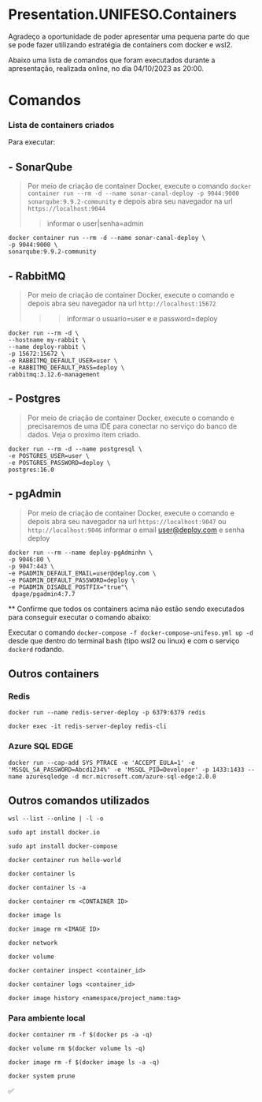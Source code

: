 # Presentation.UNIFESO.Containers

Agradeço a oportunidade de poder apresentar uma pequena parte do que se pode fazer utilizando estratégia de containers com docker e wsl2.

Abaixo uma lista de comandos que foram executados durante a apresentação, realizada online, no dia 04/10/2023 as 20:00.

# Comandos

### Lista de containers criados

Para executar:
## - SonarQube 
> Por meio de criação de container Docker, execute o comando
````docker container run --rm -d --name sonar-canal-deploy -p 9044:9000 sonarqube:9.9.2-community````
e depois abra seu navegador na url ````https://localhost:9044````
> > informar o user|senha=admin
````
docker container run --rm -d --name sonar-canal-deploy \
-p 9044:9000 \
sonarqube:9.9.2-community
````
## - RabbitMQ
> Por meio de criação de container Docker, execute o comando
e depois abra seu navegador na url ````http://localhost:15672````
> > > informar o usuario=user e e password=deploy
````
docker run --rm -d \
--hostname my-rabbit \
--name deploy-rabbit \
-p 15672:15672 \
-e RABBITMQ_DEFAULT_USER=user \
-e RABBITMQ_DEFAULT_PASS=deploy \
rabbitmq:3.12.6-management
````
## - Postgres 
> Por meio de criação de container Docker, execute o comando
e precisaremos de uma IDE para conectar no serviço do banco de dados.
> Veja o proximo item criado.
````
docker run --rm -d --name postgresql \
-e POSTGRES_USER=user \
-e POSTGRES_PASSWORD=deploy \
postgres:16.0

````
## - pgAdmin
> Por meio de criação de container Docker, execute o comando
e depois abra seu navegador na url ````https://localhost:9047```` ou ````http://localhost:9046````
> informar o email user@deploy.com e senha deploy
````
docker run --rm --name deploy-pgAdminhn \
-p 9046:80 \
-p 9047:443 \
-e PGADMIN_DEFAULT_EMAIL=user@deploy.com \
-e PGADMIN_DEFAULT_PASSWORD=deploy \
-e PGADMIN_DISABLE_POSTFIX="true"\
 dpage/pgadmin4:7.7
````
** Confirme que todos os containers acima não estão sendo executados para conseguir executar o comando abaixo:


Executar o comando ````docker-compose -f docker-compose-unifeso.yml up -d```` desde que dentro do terminal bash (tipo wsl2 ou linux) e com o serviço ````dockerd```` rodando.

## Outros containers
### Redis

````docker run --name redis-server-deploy -p 6379:6379 redis````

````docker exec -it redis-server-deploy redis-cli````

### Azure SQL EDGE
````docker run --cap-add SYS_PTRACE -e 'ACCEPT_EULA=1' -e 'MSSQL_SA_PASSWORD=Abcd1234%' -e 'MSSQL_PID=Developer' -p 1433:1433 --name azuresqledge -d mcr.microsoft.com/azure-sql-edge:2.0.0````

## Outros comandos utilizados

````wsl --list --online | -l -o````

````sudo apt install docker.io````

````sudo apt install docker-compose````

````docker container run hello-world````

````docker container ls````

````docker container ls -a````

````docker container rm <CONTAINER ID>````

````docker image ls````

````docker image rm <IMAGE ID>````

````docker network ````

````docker volume ````

````docker container inspect <container_id>````

````docker container logs <container_id>````

````docker image history <namespace/project_name:tag>```` 

### Para  ambiente local

````docker container rm -f $(docker ps -a -q)````

````docker volume rm $(docker volume ls -q)````

````docker image rm -f $(docker image ls -a -q)````

````docker system prune````

:white_check_mark:
